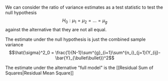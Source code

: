 We can consider the ratio of variance estimates as a test statistic to test the null hypothesis
$$H_0: \mu_1=\mu_2=...=\mu_g$$
against the alternative that they are not all equal.

The estimate under the null hypothesis is just the combined sample variance
$$\hat{\sigma}^2_0 = \frac{1}{N-1}\sum^{g}_{i=1}\sum^{n_i}_{j=1}(Y_{ij}-\bar{Y}_{\bullet\bullet})^2$$

The estimate under the alternative "full model" is the [[Residual Sum of Squares|Residual Mean Square]]

